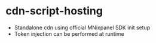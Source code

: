 # cdn-script-hosting <br>
- Standalone cdn using official MNixpanel SDK init setup
- Token injection can be performed at runtime
